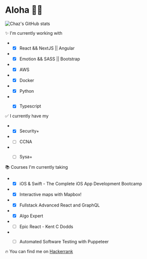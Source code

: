 # Aloha 🤙🏽

  ![Chaz's GitHub stats](https://github-readme-stats-ashen-two.vercel.app/api?username=chazkondo&&count_private=true&&theme=dark&&hide=contribs)

✨ I'm currently working with
- - [x] React && NextJS || Angular
- - [x] Emotion && SASS || Bootstrap
- - [x] AWS
- - [x] Docker
- - [x] Python
- - [x] Typescript
  

✅ I currently have my 
- - [x] Security+
- - [ ] CCNA
- - [ ] Sysa+
  
  
📚 Courses I'm currently taking
- - [x] iOS & Swift - The Complete iOS App Development Bootcamp
- - [x] Interactive maps with Mapbox!
- - [x] Fullstack Advanced React and GraphQL
- - [x] Algo Expert
- - [ ] Epic React - Kent C Dodds
- - [ ] Automated  Software Testing with Puppeteer  


🔥 You can find me on [Hackerrank](https://www.hackerrank.com/chazkondo?hr_r=1)

